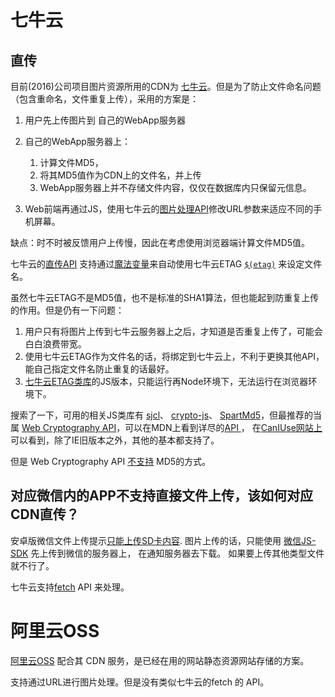

# 七牛云

## 直传

目前(2016)公司项目图片资源所用的CDN为 [七牛云](http://www.qiniu.com/)。但是为了防止文件命名问题（包含重命名，文件重复上传），采用的方案是：

1. 用户先上传图片到 自己的WebApp服务器
1. 自己的WebApp服务器上：

    1. 计算文件MD5，
    1. 将其MD5值作为CDN上的文件名，并上传
    1. WebApp服务器上并不存储文件内容，仅仅在数据库内只保留元信息。 

1. Web前端再通过JS，使用七牛云的[图片处理API](http://developer.qiniu.com/code/v6/api/kodo-api/image/index.html)修改URL参数来适应不同的手机屏幕。


缺点：时不时被反馈用户上传慢，因此在考虑使用浏览器端计算文件MD5值。

七牛云的[直传API](http://developer.qiniu.com/code/v6/api/kodo-api/up/upload.html) 支持通过[魔法变量](http://developer.qiniu.com/article/kodo/kodo-developer/up/vars.html#magicvar)来自动使用七牛云ETAG [`$(etag)`](http://developer.qiniu.com/article/kodo/kodo-developer/appendix.html#qiniu-etag) 来设定文件名。 

虽然七牛云ETAG不是MD5值，也不是标准的SHA1算法，但也能起到防重复上传的作用。但是仍有一下问题：

1. 用户只有将图片上传到七牛云服务器上之后，才知道是否重复上传了，可能会白白浪费带宽。
1. 使用七牛云ETAG作为文件名的话，将绑定到七牛云上，不利于更换其他API，能自己指定文件名防止重复的话最好。
1. [七牛云ETAG类库](https://github.com/qiniu/qetag)的JS版本，只能运行再Node环境下，无法运行在浏览器环境下。


搜索了一下，可用的相关JS类库有 [sjcl](https://github.com/bitwiseshiftleft/sjcl)、
[crypto-js](https://github.com/brix/crypto-js/tree/develop/src)、
[SpartMd5](https://github.com/satazor/js-spark-md5)，但最推荐的当属 [Web Cryptography API](https://www.w3.org/TR/WebCryptoAPI/)，可以在MDN上看到详尽的[API ](https://developer.mozilla.org/en-US/docs/Web/API/Window/crypto)， 在[CanIUse网站上](http://caniuse.com/#feat=cryptography)可以看到，除了IE旧版本之外，其他的基本都支持了。

但是 Web Cryptography API [不支持](https://developer.mozilla.org/en-US/docs/Web/API/SubtleCrypto/digest) MD5的方式。



## 对应微信内的APP不支持直接文件上传，该如何对应CDN直传？

安卓版微信文件上传提示[只能上传SD卡内容](http://www.zhihu.com/question/21452742?rf=27008938).
图片上传的话，只能使用 [微信JS-SDK](https://mp.weixin.qq.com/wiki/11/74ad127cc054f6b80759c40f77ec03db.html) 先上传到微信的服务器上，
在通知服务器去下载。
如果要上传其他类型文件就不行了。

七牛云支持[fetch](http://developer.qiniu.com/code/v6/api/kodo-api/rs/fetch.html) API 来处理。


# 阿里云OSS

[阿里云OSS](https://www.aliyun.com/product/oss) 配合其 CDN 服务，是已经在用的网站静态资源网站存储的方案。

支持通过URL进行图片处理。但是没有类似七牛云的fetch 的 API。

